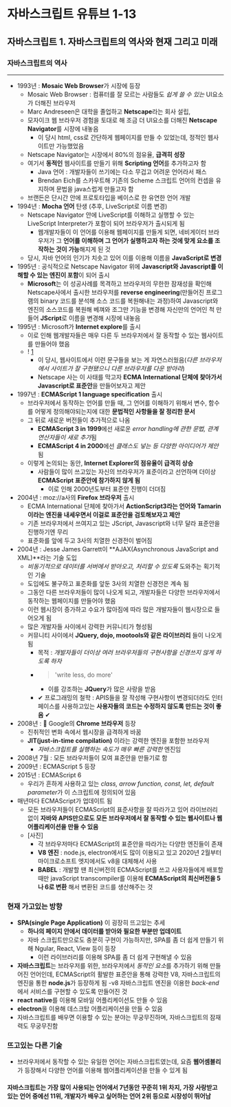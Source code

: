 # 자바스크립트 유튜브 1-13
## 자바스크립트 1. 자바스크립트의 역사와 현재 그리고 미래
### 자바스크립트의 역사
***
- 1993년 : **Mosaic Web Browser**가 시장에 등장
    - Mosaic Web Browser : 컴퓨터를 잘 모르는 사람들도 *쉽게 쓸 수 있는*  UI요소가 더해진 브라우저
    - Marc Andreseen은 대학을 졸업하고 **Netscape**라는 회사 설립, 
    - 모자이크 웹 브라우저 경험을 토대로 해 조금 더 UI요소를 더해진 **Netscape Navigator**를 시장에 내놓음
        - 이 당시 html, css로 간단하게 웹페이지를 만들 수 있었는데, 정적인 웹사이트만 가능했었음
    - Netscape Navigator는 시장에서 80%의 점유율, **급격히 성장**
    - 여기서 **동적인** 웹사이트를 만들기 위해 **Scripting 언어**를 추가하고자 함
        - Java 언어 : 개발자들이 쓰기에는 다소 무겁고 어려운 언어라서 패스
        -  Brendan Eich를 스카우트해 기존의 Scheme 스크립트 언어의 컨셉을 유지하며 문법을 java스럽게 만들고자 함
    - 브랜든은 단시간 안에 프로토타입을 베이스로 한 유연한 언어 개발
- 1994년 : **Mocha 언어** 탄생 (추후, LiveScript로 이름 변경)
    - Netscape Navigator 안에 LiveScript를 이해하고 실행할 수 있는 LiveScript Interpreter가 포함이 되어 브라우저가 출시되게 됨
        - 웹개발자들이 이 언어를 이용해 웹페이지를 만들게 되면, 네비게이터 브라우저가 그 **언어를 이해하며 그 언어가 실행하고자 하는 것에 맞게 요소를 조작하는 것이 가능**해지게 된 것
    - 당시, 자바 언어의 인기가 치솟고 있어 이를 이용해 이름을 **JavaScript로 변경**
- 1995년 : 공식적으로 Netscape Navigator 위에 **Javascript와 Javascript를 이해할 수 있는 엔진이 포함**이 되어 출시
    - **Microsoft**는 이 성공사례를 목격하고 브라우저의 무한한 잠재성을 확인해 Netscape사에서 출시한 브라우저를 **reverse engineering**(만들어진 프로그램의 binary 코드를 분석해 소스 코드를 복원해내는 과정)하여 Javascript와 엔진의 소스코드를 복원해 베껴와 조그만 기능을 변경해 자신만의 언어인 척 만들어 **JScript**로 이름을 변경해 시장에 내놓음
- 1995년 : Microsoft가 **Internet explore**를 출시
    - 이로 인해 웹개발자들은 매우 다른 두 브라우저에서 잘 동작할 수 있는 웹사이트를 만들어야 했음 
    - ! [1](https://github.com/khe020102/JavaScript1-13/blob/main/1.jpg)
        - 이 당시, 웹사이트에서 이런 문구들을 보는 게 자연스러웠음(*다른 브라우저에서 사이트가 잘 구현됐으니 다른 브라우저를 다운 받아라*)
        - Netscape 사는 이 사태를 막고자 **ECMA International 단체에 찾아가서 Javascript로 표준안**을 만들어보자고 제안
- 1997년 : **ECMAScript 1 language specification** 출시
    - 브라우저에서 동작하는 언어를 만들 때, 그 언어를 이해하기 위해서 변수, 함수를 어떻게 정의해야되는지에 대한 **문법적인 사항들을 잘 정리한 문서**
    - 그 뒤로 새로운 버전들이 추가적으로 나옴
        - **ECMAScript 3 in 1999**에선 새로운 *error handling에 관한 문법, 관계연산자들이 새로 추가*됨
        - **ECMAScript 4 in 2000**에선 *클래스도 넣는 등 다양한 아이디어가 제안*됨
    - 이렇게 논의되는 동안, **Internet Explorer의 점유율이 급격히 상승**
        - 사람들이 많이 쓰고있는 자신의 브라우저가 표준이라고 선언하며 더이상 **ECMAScript 표준안에 참가하지 않게 됨**
            - 이로 인해 2000년도부터 표준안 진행이 더뎌짐
- 2004년 : moz://a사의 **Firefox 브라우저** 출시
    - ECMA International 단체에 찾아가서 **ActionScript3라는 언어와 Tamarin이라는 엔진을 내세우면서 이걸로 표준안을 검토해보자고 제안**
    - 기존 브라우저에서 쓰여지고 있는 JScript, Javascript와 너무 달라 표준안을 진행하기엔 무리
    - 표준화를 앞에 두고 3사의 치열한 신경전이 벌어짐
- 2004년 : Jesse James Garrett이 **AJAX(Asynchronous JavaScript and XML)**라는 기술 도입
    - *비동기적으로 데이터를 서버에서 받아오고, 처리할 수 있도록* 도와주는 획기적인 기술
    - 도입에도 불구하고 표준화를 앞둔 3사의 치열한 신경전은 계속 됨
    - 그동안 다른 브라우저들이 많이 나오게 되고, 개발자들은 다양한 브라우저에서 동작하는 웹페이지를 만들어야 했음
    - 이런 웹시장이 증가하고 수요가 많아짐에 따라 많은 개발자들이 웹시장으로 들어오게 됨
    - 많은 개발자들 사이에서 강력한 커뮤니티가 형성됨
    - 커뮤니티 사이에서 **JQuery, dojo, mootools와 같은 라이브러리** 들이 나오게 됨
        - 목적 : *개발자들이 더이상 여러 브라우저들의 구현사항을 신경쓰지 않게 하도록 하자*
        - > 'write less, do more'
            - 이를 강조하는 **JQuery**가 많은 사랑을 받음
        - ✔ 프로그래밍의 철학 : APIS들을 잘 작성해 구현사항이 변경되더라도 인터페이스를 사용하고있는 **사용자들의 코드는 수정하지 않도록 만드는 것이 좋음** ✔
- 2008년 : 🔴 Google의 **Chrome 브라우저** 등장
    - 진취적인 변화 속에서 웹시장을 급격하게 바꿈
    - **JIT(just-in-time compilation)** 이라는 강력한 엔진을 포함한 브라우저
        - *자바스크립트를 실행하는 속도가 매우 빠른 강력한* 엔진임
- 2008년 7월 : 모든 브라우저들이 모여 표준안을 만들기로 함
- 2009년 : ECMAScript 5 등장
- 2015년 : ECMAScript 6 
    - 우리가 흔하게 사용하고 있는 *class, arrow function, const, let, default parameter*가 이 스크립트에 정의되어 있음
- 매년마다 ECMAScript가 업데이트 됨
    - 모든 브라우저들이 ECMAScript의 표준사항을 잘 따라가고 있어 라이브러리 없이 **자바와 APIS만으로도 모든 브라우저에서 잘 동작할 수 있는 웹사이트나 웹 어플리케이션을 만들 수 있음**
    - [사진]
        - 각 브라우저마다 ECMAScript의 표준안을 따라가는 다양한 엔진들이 존재
        - **V8 엔진** : node.js, electron에서도 많이 이용되고 있고 2020년 2월부터 마이크로소프트 엣지에서도 v8을 대체해서 사용
        - **BABEL** : 개발할 땐 최신버전의 ECMAScript를 쓰고 사용자들에게 배포할 때만 javaScript transcompiler를 이용해 **ECMAScript의 최신버전을 5나 6로 변환** 해서 변환된 코드를 생산해주는 것


### 현재 가고있는 방향
- **SPA(single Page Application)** 이 굉장히 뜨고있는 추세
    - **하나의 페이지 안에서 데이터를 받아와 필요한 부분만 업데이트**
    - 자바 스크립트만으로도 충분히 구현이 가능하지만, SPA를 좀 더 쉽게 만들기 위해 Ngular, React, View 등이 등장
        - 이런 라이브러리를 이용해 SPA를 좀 더 쉽게 구현해낼 수 있음
- **자바스크립트**는 브라우저를 위한, 브라우저에서 *동적인 요소*를 추가하기 위해 만들어진 언어인데, ECMAScript의 활발한 표준안을 통해 강력한 V8, 자바스크립트의 엔진을 통한 **node.js**가 등장하게 됨
    -v8 자바스크립트 엔진을 이용한 *back-end*에서 서비스를 구현할 수 있도록 만들어진 것
- **react native**를 이용해 모바일 어플리케이션도 만들 수 있음
- **electron**을 이용해 데스크탑 어플리케이션을 만들 수 있음
- 자바스크립트를 배우면 이용할 수 있는 분야는 무궁무진하며, 자바스크립트의 잠재력도 무궁무진함

### 뜨고있는 다른 기술
- 브라우저에서 동작할 수 있는 유일한 언어는 자바스크립트였는데, 요즘 **웹어셈블리**가 등장해서 다양한 언어를 이용해 웹어플리케이션을 만들 수 있게 됨

#### 자바스크립트는 가장 많이 사용되는 언어에서 7년동안 꾸준히 1위 차지, 가장 사랑받고 있는 언어 중에선 11위, 개발자가 배우고 싶어하는 언어 2위 등으로 시장성이 뛰어남

